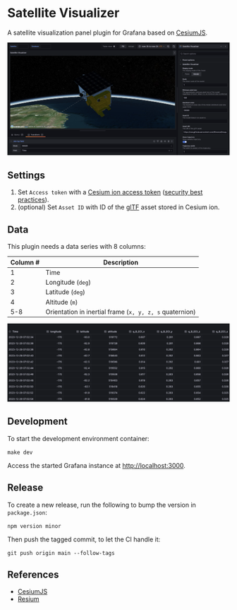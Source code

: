# Satellite Visualizer

A satellite visualization panel plugin for Grafana based on [CesiumJS](https://cesium.com/platform/cesiumjs/).

![screenshot.png](./src/img/screenshot.png)

## Settings

1. Set `Access token` with a [Cesium ion access token](https://cesium.com/learn/ion/cesium-ion-access-tokens/) ([security best practices](https://cesium.com/learn/ion/cesium-ion-access-tokens/#security-best-practices-for-tokens)).
2. (optional) Set `Asset ID` with ID of the [glTF](https://www.khronos.org/gltf/) asset stored in Cesium ion.

## Data

This plugin needs a data series with 8 columns:

| Column # | Description                                             |
| -------- | ------------------------------------------------------- |
| 1        | Time                                                    |
| 2        | Longitude (`deg`)                                       |
| 3        | Latitude (`deg`)                                        |
| 4        | Altitude (`m`)                                          |
| 5-8      | Orientation in inertial frame (`x, y, z, s` quaternion) |

![data.png](./src/img/data.png)

## Development

To start the development environment container:

```shell
make dev
```

Access the started Grafana instance at <http://localhost:3000>.

## Release

To create a new release, run the following to bump the version in `package.json`:

```shell
npm version minor
```

Then push the tagged commit, to let the CI handle it:

```shell
git push origin main --follow-tags
```

## References

- [CesiumJS](https://cesium.com/platform/cesiumjs/)
- [Resium](https://resium.reearth.io/)
